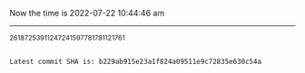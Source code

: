 Now the time is 2022-07-22 10:44:46 am

---

<small>26187253911247241597781781121761</small>

```txt

Latest commit SHA is: b229ab915e23a1f824a09511e9c72835e630c54a
```
